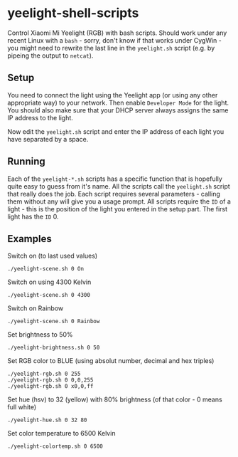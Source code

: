 # yeelight-shell-scripts
Control Xiaomi Mi Yeelight (RGB) with bash scripts. Should work under any recent Linux with a `bash` - sorry, don't know if that works under CygWin - you might need to rewrite the last line in the `yeelight.sh` script (e.g. by pipeing the output to `netcat`).

## Setup
You need to connect the light using the Yeelight app (or using any other appropriate way) to your network. Then enable `Developer Mode` for the light. You should also make sure that your DHCP server always assigns the same IP address to the light.

Now edit the `yeelight.sh` script and enter the IP address of each light you have separated by a space.

## Running
Each of the `yeelight-*.sh` scripts has a specific function that is hopefully quite easy to guess from it's name. All the scripts call the `yeelight.sh` script that really does the job. Each script requires several parameters - calling them without any will give you a usage prompt. All scripts require the `ID` of a light - this is the position of the light you entered in the setup part. The first light has the `ID` 0.

## Examples
Switch on (to last used values)
```ShellSession
./yeelight-scene.sh 0 On
```

Switch on using 4300 Kelvin
```ShellSession
./yeelight-scene.sh 0 4300
```

Switch on Rainbow
```ShellSession
./yeelight-scene.sh 0 Rainbow
```

Set brightness to 50%
```ShellSession
./yeelight-brightness.sh 0 50
```

Set RGB color to BLUE (using absolut number, decimal and hex triples)
```ShellSession
./yeelight-rgb.sh 0 255
./yeelight-rgb.sh 0 0,0,255
./yeelight-rgb.sh 0 x0,0,ff
```

Set hue (hsv) to 32 (yellow) with 80% brightness (of that color - 0 means full white)
```ShellSession
./yeelight-hue.sh 0 32 80
```

Set color temperature to 6500 Kelvin
```ShellSession
./yeelight-colortemp.sh 0 6500
```

